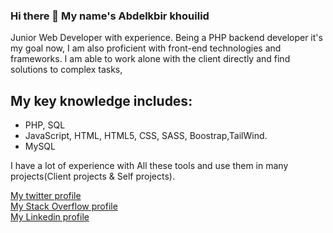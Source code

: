 ### Hi there 👋 My name's Abdelkbir khouilid

Junior Web Developer with experience. Being a PHP backend developer it's my goal now, I am also proficient with front-end technologies and frameworks.
I am able to work alone with the client directly and find solutions to  complex tasks,

## My key knowledge includes:
- PHP, SQL
- JavaScript, HTML, HTML5, CSS, SASS, Boostrap,TailWind.
- MySQL


I have a lot of experience with All these tools and use them in many projects(Client projects & Self projects).

[My twitter profile](https://twitter.com/AbdelkbirKhoui1)  
[My Stack Overflow profile](https://stackoverflow.com/users/12404562/a-khouilid)  
[My Linkedin profile](www.linkedin.com/in/abdelkbir-khouilid)  

<!--
**khouilid/khouilid** is a ✨ _special_ ✨ repository because its `README.md` (this file) appears on your GitHub profile.


